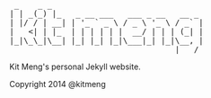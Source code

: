 <pre>
 _    _ _
| | _(_) |_   _ __ ___   ___ _ __   __ _
| |/ / | __| | '_ ` _ \ / _ \ '_ \ / _` |
|   &lt;| | |_  | | | | | |  __/ | | | (_| |
|_|\_\_|\__| |_| |_| |_|\___|_| |_|\__, |
                                   |___/
</pre>

Kit Meng's personal Jekyll website.

Copyright 2014 @kitmeng
